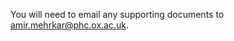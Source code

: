 You will need to email any supporting documents to [amir.mehrkar@phc.ox.ac.uk](amir.mehrkar@phc.ox.ac.uk).
